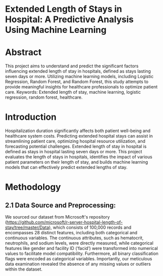 # Extended Length of Stays in Hospital: A Predictive Analysis Using Machine Learning

# Abstract 
This project aims to understand and predict the significant factors influencing extended length of stay in hospitals, defined as stays lasting seven days or more. Utilizing machine learning models, including Logistic Regression, Random Forest, and Random Forest, this study attempts to provide meaningful insights for healthcare professionals to optimize patient care. 
Keywords: Extended length of stay, machine learning, logistic regression, random forest, healthcare. 

# Introduction
Hospitalization duration significantly affects both patient well-being and healthcare system costs. Predicting extended hospital stays can assist in streamlining patient care, optimizing hospital resource utilization, and forecasting potential challenges. Extended length of stay in hospital is defined as stays in hospital lasting seven days or more. This project evaluates the length of stays in hospitals, identifies the impact of various patient parameters on their length of stay, and builds machine learning models that can effectively predict extended lengths of stay.

# Methodology 
## 2.1 Data Source and Preprocessing: 
We sourced our dataset from Microsoft's repository (https://github.com/microsoft/r-server-hospital-length-of-stay/tree/master/Data), which consists of 100,000 records and encompasses 28 distinct features, including both categorical and continuous variables. The continuous attributes, such as hematocrit, neutrophils, and sodium levels, were directly measured, while categorical features like gender and facility ID (‘facid’) were transformed into numerical values to facilitate model compatibility. Furthermore, all binary classification flags were encoded as categorical variables. Importantly, our meticulous data examination revealed the absence of any missing values or outliers within the dataset. 

